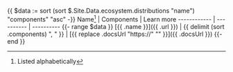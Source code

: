 <!-- cSpell:ignore: cond -->
{{ $data := sort (sort $.Site.Data.ecosystem.distributions "name") "components" "asc" -}}
Name[^1]     | Components |  Learn more
------------ | ---------- |  ----------
{{- range $data }}
[{{ .name }}]({{ .url }}) | {{ delimit (sort .components) ", " }} | [{{ replace .docsUrl "https://" "" }}]({{ .docsUrl }})
{{- end }}

[^1]: Listed alphabetically
